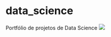 # data_science
Portfólio de projetos de Data Science
  <img src=https://github.com/FlaviaGoia/data_science/commit/745fad983dda0d7056895c1cf045c8062c424b7c>
